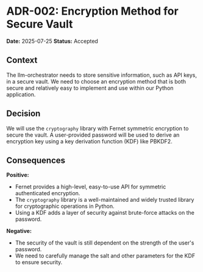 # ADR-002: Encryption Method for Secure Vault

**Date:** 2025-07-25
**Status:** Accepted

## Context
The llm-orchestrator needs to store sensitive information, such as API keys, in a secure vault. We need to choose an encryption method that is both secure and relatively easy to implement and use within our Python application.

## Decision
We will use the `cryptography` library with Fernet symmetric encryption to secure the vault. A user-provided password will be used to derive an encryption key using a key derivation function (KDF) like PBKDF2.

## Consequences
**Positive:**
*   Fernet provides a high-level, easy-to-use API for symmetric authenticated encryption.
*   The `cryptography` library is a well-maintained and widely trusted library for cryptographic operations in Python.
*   Using a KDF adds a layer of security against brute-force attacks on the password.

**Negative:**
*   The security of the vault is still dependent on the strength of the user's password.
*   We need to carefully manage the salt and other parameters for the KDF to ensure security.
